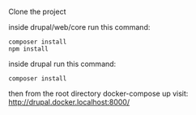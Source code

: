 Clone the project

inside drupal/web/core run this command:

```
composer install
npm install
```

inside drupal run this command:

```
composer install
```

then from the root directory docker-compose up
visit: http://drupal.docker.localhost:8000/
